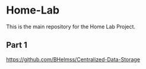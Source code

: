 # Home-Lab
This is the main repository for the Home Lab Project. 

## Part 1
https://github.com/BHelmss/Centralized-Data-Storage

